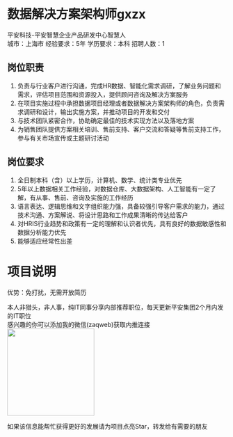 # 数据解决方案架构师gxzx
平安科技-平安智慧企业产品研发中心智慧人  
城市：上海市 经验要求：5年 学历要求：本科  招聘人数：1

## 岗位职责
1.  负责与行业客户进行沟通，完成HR数据、智能化需求调研，了解业务问题和需求，评估项目范围和资源投入，提供顾问咨询及解决方案服务
 2. 在项目实施过程中承担数据项目经理或者数据解决方案架构师的角色，负责需求调研和设计，输出实施方案，并推动项目的开发和交付
 3. 与技术团队紧密合作，协助确定最佳的技术实现方法以及落地方案
 4. 为销售团队提供方案相关培训、售前支持、客户交流和答疑等售前支持工作，参与有关市场宣传或主题研讨活动

## 岗位要求
1. 全日制本科（含）以上学历，计算机、数学、统计类专业优先
 2. 5年以上数据相关工作经验，对数据仓库、大数据架构、人工智能有一定了解，有从事、售前、咨询及实施的工作经历
 3. 语言表达、逻辑思维和文字组织能力强，具备较强引导客户需求的能力，通过技术沟通、方案解说、将设计思路和工作成果清晰的传达给客户
 4. 对HRIS行业趋势和政策有一定的理解和认识者优先，具有良好的数据敏感性和数据分析能力优先
 5. 能够适应经常性出差

# 项目说明

优势：免打扰，无需开放简历

本人非猎头，非人事，纯IT同事分享内部推荐职位，每天更新平安集团2个月内发的IT职位  
感兴趣的你可以添加我的微信(zaqweb)获取内推连接  
<img src="https://github.com/zaqweb/PA-IT-JOBS/blob/master/WechatICode.jpeg"  height="200" width="200">

如果该信息能帮忙获得更好的发展请为项目点亮Star，转发给有需要的朋友




